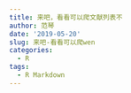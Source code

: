 ```yaml
---
title: 来吧，看看可以爬文献列表不
author: 范琴
date: '2019-05-20'
slug: 来吧-看看可以爬wen
categories:
  - R
tags:
  - R Markdown
---
```

